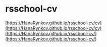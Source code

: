# rsschool-cv

[https://HanaRynkov.github.io/rsschool-cv/cv](https://HanaRynkov.github.io/rsschool-cv/cv)
[https://HanaRynkov.github.io/rsschool-cv/] (https://HanaRynkov.github.io/rsschool-cv/)